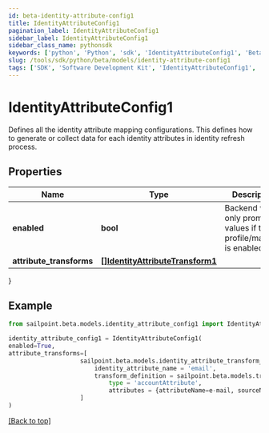 ```yaml
---
id: beta-identity-attribute-config1
title: IdentityAttributeConfig1
pagination_label: IdentityAttributeConfig1
sidebar_label: IdentityAttributeConfig1
sidebar_class_name: pythonsdk
keywords: ['python', 'Python', 'sdk', 'IdentityAttributeConfig1', 'BetaIdentityAttributeConfig1'] 
slug: /tools/sdk/python/beta/models/identity-attribute-config1
tags: ['SDK', 'Software Development Kit', 'IdentityAttributeConfig1', 'BetaIdentityAttributeConfig1']
---
```


# IdentityAttributeConfig1

Defines all the identity attribute mapping configurations. This defines how to generate or collect data for each identity attributes in identity refresh process.

## Properties

Name | Type | Description | Notes
------------ | ------------- | ------------- | -------------
**enabled** | **bool** | Backend will only promote values if the profile/mapping is enabled. | [optional] [default to False]
**attribute_transforms** | [**[]IdentityAttributeTransform1**](identity-attribute-transform1) |  | [optional] 
}

## Example

```python
from sailpoint.beta.models.identity_attribute_config1 import IdentityAttributeConfig1

identity_attribute_config1 = IdentityAttributeConfig1(
enabled=True,
attribute_transforms=[
                    sailpoint.beta.models.identity_attribute_transform_1.IdentityAttributeTransform_1(
                        identity_attribute_name = 'email', 
                        transform_definition = sailpoint.beta.models.transform_definition_1.TransformDefinition_1(
                            type = 'accountAttribute', 
                            attributes = {attributeName=e-mail, sourceName=MySource, sourceId=2c9180877a826e68017a8c0b03da1a53}, ), )
                    ]
)

```
[[Back to top]](#) 

